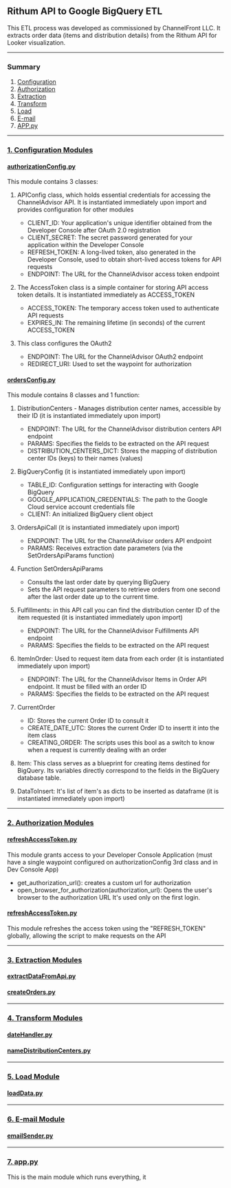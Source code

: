 ## Rithum API to Google BigQuery ETL

This ETL process was developed as commissioned by ChannelFront LLC. It extracts order data (items and distribution details) from the Rithum API for Looker visualization.

---
### Summary

1. [Configuration](#config)
2. [Authorization](#auth)
3. [Extraction](#extract)
4. [Transform](#transform)
5. [Load](#load)
6. [E-mail](#email)
7. [APP.py](#app)

---
<a id="config"></a>
### [1. Configuration Modules](https://github.com/paulocremas/rithum-etl-gbq/tree/main/modules/configuration)
#### [authorizationConfig.py](https://github.com/paulocremas/rithum-etl-gbq/blob/main/modules/configuration/authorizationConfig.py)
This module contains 3 classes:
1. APIConfig class, which holds essential credentials for accessing the ChannelAdvisor API. It is instantiated immediately upon import and provides configuration for other modules
   * CLIENT_ID: Your application's unique identifier obtained from the Developer Console after OAuth 2.0 registration
   * CLIENT_SECRET: The secret password generated for your application within the Developer Console
   * REFRESH_TOKEN: A long-lived token, also generated in the Developer Console, used to obtain short-lived access tokens for API requests
   * ENDPOINT: The URL for the ChannelAdvisor access token endpoint
     
2. The AccessToken class is a simple container for storing API access token details. It is instantiated immediately as ACCESS_TOKEN
   * ACCESS_TOKEN: The temporary access token used to authenticate API requests
   * EXPIRES_IN: The remaining lifetime (in seconds) of the current ACCESS_TOKEN
  
3. This class configures the OAuth2
   * ENDPOINT: The URL for the ChannelAdvisor OAuth2 endpoint
   * REDIRECT_URI: Used to set the waypoint for authorization


#### [ordersConfig.py](https://github.com/paulocremas/rithum-etl-gbq/blob/main/modules/configuration/ordersConfig.py)
This module contains 8 classes and 1 function:

1. DistributionCenters - Manages distribution center names, accessible by their ID (it is instantiated immediately upon import)
    *  ENDPOINT: The URL for the ChannelAdvisor distribution centers API endpoint
    *  PARAMS: Specifies the fields to be extracted on the API request
    *  DISTRIBUTION_CENTERS_DICT: Stores the mapping of distribution center IDs (keys) to their names (values)

3. BigQueryConfig (it is instantiated immediately upon import)
    * TABLE_ID: Configuration settings for interacting with Google BigQuery
    * GOOGLE_APPLICATION_CREDENTIALS: The path to the Google Cloud service account credentials file
    * CLIENT: An initialized BigQuery client object

4. OrdersApiCall (it is instantiated immediately upon import)
    * ENDPOINT: The URL for the ChannelAdvisor orders API endpoint
    * PARAMS: Receives extraction date parameters (via the SetOrdersApiParams function)

5. Function SetOrdersApiParams
    * Consults the last order date by querying BigQuery
    * Sets the API request parameters to retrieve orders from one second after the last order date up to the current time.
   
7. Fulfillments: in this API call you can find the distribution center ID of the item requested (it is instantiated immediately upon import)
    * ENDPOINT: The URL for the ChannelAdvisor Fulfillments API endpoint
    * PARAMS: Specifies the fields to be extracted on the API request

8. ItemInOrder: Used to request item data from each order (it is instantiated immediately upon import)
    * ENDPOINT: The URL for the ChannelAdvisor Items in Order API endpoint. It must be filled with an order ID
    * PARAMS: Specifies the fields to be extracted on the API request 

9. CurrentOrder 
    * ID: Stores the current Order ID to consult it
    * CREATE_DATE_UTC: Stores the current Order ID to insertt it into the item class
    * CREATING_ORDER: The scripts uses this bool as a switch to know when a request is currently dealing with an order

10. Item: This class serves as a blueprint for creating items destined for BigQuery. Its variables directly correspond to the fields in the BigQuery database table.

11. DataToInsert: It's list of item's as dicts to be inserted as dataframe (it is instantiated immediately upon import)
---

<a id="auth"></a>
### [2. Authorization Modules](https://github.com/paulocremas/rithum-etl-gbq/tree/main/modules/authorization)
#### [refreshAccessToken.py](https://github.com/paulocremas/rithum-etl-gbq/blob/main/modules/authorization/firstAuth.py)
This module grants access to your Developer Console Application (must have a single waypoint configured on authorizationConfig 3rd class and in Dev Console App)
  * get_authorization_url(): creates a custom url for authorization
  * open_browser_for_authorization(authorization_url): Opens the user's browser to the authorization URL
It's used only on the first login.

#### [refreshAccessToken.py](https://github.com/paulocremas/rithum-etl-gbq/blob/main/modules/authorization/refreshAccessToken.py)
This module refreshes the access token using the "REFRESH_TOKEN" globally, allowing the script to make requests on the API

---
<a id="extract"></a>
### [3. Extraction Modules](https://github.com/paulocremas/rithum-etl-gbq/tree/main/modules/extraction)
#### [extractDataFromApi.py](https://github.com/paulocremas/rithum-etl-gbq/blob/main/modules/authorization/extractDataFromApi.py)
#### [createOrders.py](https://github.com/paulocremas/rithum-etl-gbq/blob/main/modules/authorization/createOrders.py)

---
<a id="transform"></a>
### [4. Transform Modules](https://github.com/paulocremas/rithum-etl-gbq/tree/main/modules/transform)
#### [dateHandler.py](https://github.com/paulocremas/rithum-etl-gbq/blob/main/modules/authorization/dateHandler.py)
#### [nameDistributionCenters.py](https://github.com/paulocremas/rithum-etl-gbq/blob/main/modules/authorization/nameDistributionCenters.py)
---
<a id="load"></a>
### [5. Load Module](https://github.com/paulocremas/rithum-etl-gbq/tree/main/modules/load)
#### [loadData.py](https://github.com/paulocremas/rithum-etl-gbq/blob/main/modules/authorization/loadData.py)
---
<a id="email"></a>
### [6. E-mail Module](https://github.com/paulocremas/rithum-etl-gbq/tree/main/modules/email)
#### [emailSender.py](https://github.com/paulocremas/rithum-etl-gbq/blob/main/modules/authorization/emailSender.py)
---
<a id="app"></a>
### [7. app.py](https://github.com/paulocremas/rithum-etl-gbq/tree/main/app.py)
This is the main module which runs everything, it
